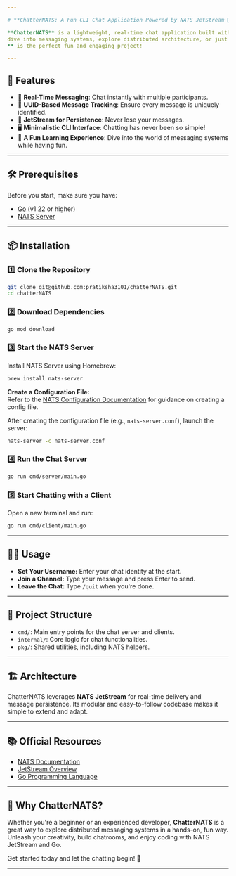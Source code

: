 ```yaml
---

# **ChatterNATS: A Fun CLI Chat Application Powered by NATS JetStream 🎉**

**ChatterNATS** is a lightweight, real-time chat application built with Go and NATS JetStream. Whether you're looking to
dive into messaging systems, explore distributed architecture, or just enjoy coding something interactive, **ChatterNATS
** is the perfect fun and engaging project!

---
```


## 🚀 **Features**

- 🌟 **Real-Time Messaging**: Chat instantly with multiple participants.
- 🔗 **UUID-Based Message Tracking**: Ensure every message is uniquely identified.
- 💾 **JetStream for Persistence**: Never lose your messages.
- 🖥️ **Minimalistic CLI Interface**: Chatting has never been so simple!
- 🎉 **A Fun Learning Experience**: Dive into the world of messaging systems while having fun.

---

## 🛠️ **Prerequisites**

Before you start, make sure you have:

- [Go](https://go.dev/dl/) (v1.22 or higher)
- [NATS Server](https://docs.nats.io/running-a-nats-service/introduction/installation)

---

## 📦 **Installation**

### 1️⃣ Clone the Repository

```bash
git clone git@github.com:pratiksha3101/chatterNATS.git
cd chatterNATS
```

### 2️⃣ Download Dependencies

```bash
go mod download
```

### 3️⃣ Start the NATS Server

Install NATS Server using Homebrew:

```bash
brew install nats-server
```  

**Create a Configuration File:**  
Refer to
the [NATS Configuration Documentation](https://docs.nats.io/running-a-nats-service/configuration/resource_management)
for guidance on creating a config file.

After creating the configuration file (e.g., `nats-server.conf`), launch the server:

```bash
nats-server -c nats-server.conf
```

### 4️⃣ Run the Chat Server

```bash
go run cmd/server/main.go
```

### 5️⃣ Start Chatting with a Client

Open a new terminal and run:

```bash
go run cmd/client/main.go
```

---

## 🧑‍💻 **Usage**

- **Set Your Username:** Enter your chat identity at the start.
- **Join a Channel:** Type your message and press Enter to send.
- **Leave the Chat:** Type `/quit` when you're done.

---

## 📂 **Project Structure**

- `cmd/`: Main entry points for the chat server and clients.
- `internal/`: Core logic for chat functionalities.
- `pkg/`: Shared utilities, including NATS helpers.

---

## 🏗️ **Architecture**

ChatterNATS leverages **NATS JetStream** for real-time delivery and message persistence. Its modular and easy-to-follow
codebase makes it simple to extend and adapt.

---

## 📚 **Official Resources**

- [NATS Documentation](https://docs.nats.io/)
- [JetStream Overview](https://docs.nats.io/nats-concepts/jetstream)
- [Go Programming Language](https://go.dev/)

---

## 🎉 **Why ChatterNATS?**

Whether you're a beginner or an experienced developer, **ChatterNATS** is a great way to explore distributed messaging
systems in a hands-on, fun way. Unleash your creativity, build chatrooms, and enjoy coding with NATS JetStream and Go.

Get started today and let the chatting begin! 🚀

---
